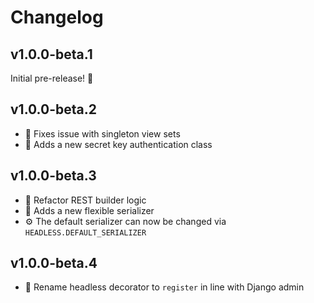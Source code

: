 # Changelog

## v1.0.0-beta.1
Initial pre-release! 🎉

## v1.0.0-beta.2
- 👾 Fixes issue with singleton view sets
- 🎁 Adds a new secret key authentication class

## v1.0.0-beta.3

- 🧹 Refactor REST builder logic
- 🎁 Adds a new flexible serializer
- ⚙️ The default serializer can now be changed via `HEADLESS.DEFAULT_SERIALIZER`

## v1.0.0-beta.4

- 🧹 Rename headless decorator to `register` in line with Django admin